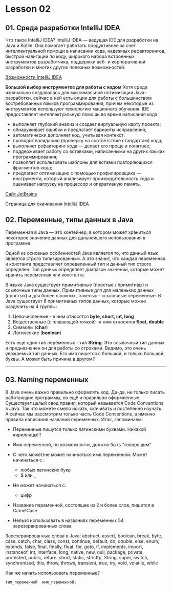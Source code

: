 # Lesson 02

## 01. Среда разработки IntelliJ IDEA
Что такое IntelliJ IDEA?
IntelliJ IDEA — ведущая IDE для разработки на Java и Kotlin.
Она помогает работать продуктивнее за счет интеллектуальной помощи в написании кода, надежных рефакторингов, быстрой навигации по коду, широкого набора встроенных инструментов разработчика, поддержки веб- и корпоративной разработки и многих других полезных возможностей.

[Возможности IntelliJ IDEA ](https://www.jetbrains.com/ru-ru/idea/features/ "IntelliJ IDEA features")

**Большой выбор инструментов для работы с кодом**
Хотя среда изначально создавалась для максимальной оптимизации Java-разработки, сейчас в ней есть опции для работы с большинством востребованных языков программирования, причем некоторые из инструментов используют технологию машинного обучения.
IDE предоставляет интеллектуальную помощь во время написания кода:

- выполняет глубокий анализ и создает виртуальную карту проекта; 
- обнаруживает ошибки и предлагает варианты исправления; 
- автоматически дополняет код, учитывая контекст; 
- проводит валидацию (проверку на соответствие стандартам) кода; 
- выполняет рефакторинг кода — делает его проще и понятнее; 
- поддерживает работу со вставками, написанными на других языках программирования; 
- позволяет использовать шаблоны для вставки повторяющихся фрагментов кода; 
- предлагает оптимизацию с помощью профилировщика — инструмента, который анализирует производительность кода и оценивает нагрузку на процессор и оперативную память.

[Сайт JetBrains](https://www.jetbrains.com/ "JetBrains web site")

Страница для скачивания [IntelliJ IDEA](https://www.jetbrains.com/idea/download/?section=windows "Download page")

## 02. Переменные, типы данных в Java
Переменная в Java — это контейнер,  в котором может храниться некоторое значение данных для дальнейшего использования в программе.

Одной из основных особенностей Java является то, что данный язык является строго типизированным. А это значит, что каждая переменная и константа представляет определенный тип и данный тип строго определен. Тип данных определяет диапазон значений, которые может хранить переменная или константа.

В языке Java существует примитивные (простые / примитивы) и ссылочные типы данных. Примитивные для для маленьких данных (простых) и для более сложных, тяжелых - ссылочные переменные.
В Java существует 8 примитивных типов данных, которые можно разделить на 4 группы:
1. Целочисленные - к ним относятся **byte, short, int, long** 
2. Вещественные (с плавающей точкой) -к ним относятся **float, double**
3. Символы (**char**)
4. Логические (**boolean**)

Есть еще один тип переменных - тип **String**. Это ссылочный тип данных и предназначен он для работы со строками. Видимо, это очень уважаемый тип данных. Его имя пишется с большой, и только большой, буквы. А может быть причина в другом?

___
## 03. Naming переменных
В Java очень важно правильно оформлять код. Да-да, не только писать работающие программы, но  ещё и правильно оформленные. Существует целый свод правил, который называется Code Conventions в Java. Так что можете смело искать, скачивать и постепенно изучать. А сейчас мы рассмотрим только часть Code Conventions, а именно правила написания названий переменных. Итак, запоминаем:
- Переменные пишутся только латинскими буквами. Никакой кириллицы!!!
- Имя переменной, по возможности, должно быть "говорящим"
- С чего может/не может начинаться имя переменной:
Может начинаться с :
  - любых латинских букв
  - $ или _

- Не может начинаться с:
  - цифр
- Название переменной, состоящее из 2 и более слов, пишется в CamelCase 
- Нельзя использовать в названиях переменных 54 зарезервированных слова

Зарезервированные слова в Java:
abstract, assert, boolean, break, byte, case, catch, char, class, const, continue, default, do, double, else, enum, extends, false, final, finally, float, for, goto, if, implements, import, instanceof, int, interface, long, native, new, null, package, private, protected, public, return, short, static, strictfp, String, super, switch, synchronized, this, throw, throws, transient, true, try, void, volatile, while

Как же начать использовать переменные?
```
тип_переменной	имя_переменной;
```


